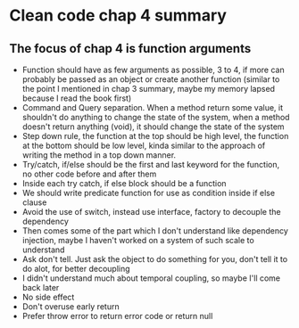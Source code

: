 # Clean code chap 4 summary

## The focus of chap 4 is function arguments
  - Function should have as few arguments as possible, 3 to 4, if more can probably be passed as an object or create another function (similar
  to the point I mentioned in chap 3 summary, maybe my memory lapsed because I read the book first)
  - Command and Query separation. When a method return some value, it shouldn't do anything to change the state of the system, when a method
  doesn't return anything (void), it should change the state of the system
  - Step down rule, the function at the top should be high level, the function at the bottom should be low level, kinda similar to the approach
  of writing the method in a top down manner.
  - Try/catch, if/else should be the first and last keyword for the function, no other code before and after them
  - Inside each try catch, if else block should be a function
  - We should write predicate function for use as condition inside if else clause
  - Avoid the use of switch, instead use interface, factory to decouple the dependency
  - Then comes some of the part which I don't understand like dependency injection, maybe I haven't worked on a system of such scale to understand
  - Ask don't tell. Just ask the object to do something for you, don't tell it to do alot, for better decoupling
  - I didn't understand much about temporal coupling, so maybe I'll come back later
  - No side effect
  - Don't overuse early return
  - Prefer throw error to return error code or return null
  
